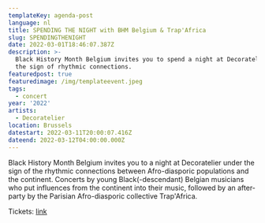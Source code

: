 ```yaml
---
templateKey: agenda-post
language: nl
title: SPENDING THE NIGHT with BHM Belgium & Trap'Africa
slug: SPENDINGTHENIGHT
date: 2022-03-01T18:46:07.387Z
description: >-
  Black History Month Belgium invites you to spend a night at Decoratelier under
  the sign of rhythmic connections.
featuredpost: true
featuredimage: /img/templateevent.jpeg
tags:
  - concert
year: '2022'
artists:
  - Decoratelier
location: Brussels
datestart: 2022-03-11T20:00:07.416Z
dateend: 2022-03-12T04:00:00.000Z
---
```

Black History Month Belgium invites you to a night at Decoratelier under the sign of the rhythmic connections between Afro-diasporic populations and the continent. Concerts by young Black(-descendant) Belgian musicians who put influences from the continent into their music, followed by an after-party by the Parisian Afro-diasporic collective Trap'Africa.

Tickets: [link](https://www.eventbrite.be/e/billets-spending-the-night-with-bhm-belgium-trapafrica-287614712347)
